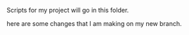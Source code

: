 Scripts for my project will go in this folder. 

here are some changes that I am making on my new branch.